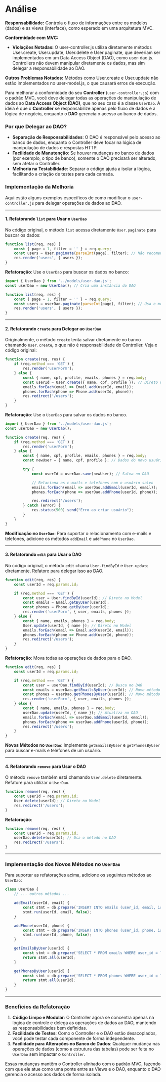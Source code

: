 # Análise
**Responsabilidade:** Controla o fluxo de informações entre os modelos (dados) e as views (interface), como esperado em uma arquitetura MVC.

**Conformidade com MVC:**

   * **Violações Notadas:** O user-controller.js utiliza diretamente métodos User.create, User.update, User.delete e User.paginate, que deveriam ser implementados em um Data Access Object (DAO), como user-dao.js. Controllers não devem manipular diretamente os dados, mas sim delegar a responsabilidade ao DAO.
  
**Outros Problemas Notados:**
Métodos como User.create e User.update não estão implementados no user-model.js, o que causará erros de execução.



Para melhorar a conformidade do seu **Controller** (`user-controller.js`) com o padrão MVC, você deve delegar todas as operações de manipulação de dados ao **Data Access Object (DAO)**, que no seu caso é a classe `UserDao`. A ideia é que o **Controller** se responsabilize apenas pelo fluxo de dados e a lógica de negócio, enquanto o **DAO** gerencia o acesso ao banco de dados.

### Por que Delegar ao DAO?

- **Separação de Responsabilidades**: O DAO é responsável pelo acesso ao banco de dados, enquanto o Controller deve focar na lógica de manipulação de dados e respostas HTTP.
- **Facilidade de Manutenção**: Se houver mudanças no banco de dados (por exemplo, o tipo de banco), somente o DAO precisará ser alterado, sem afetar o Controller.
- **Melhoria na Testabilidade**: Separar o código ajuda a isolar a lógica, facilitando a criação de testes para cada camada.

### Implementação da Melhoria

Aqui estão alguns exemplos específicos de como modificar o `user-controller.js` para delegar operações de dados ao DAO.

---

#### 1. Refatorando `list` para Usar o `UserDao`

No código original, o método `list` acessa diretamente `User.paginate` para buscar os dados:

```javascript
function list(req, res) {
    const { page = 1, filter = '' } = req.query;
    const users = User.paginate(parseInt(page), filter); // Não recomendado no Controller
    res.render('users', { users });
}
```

**Refatoração**: Use o `UserDao` para buscar os dados no banco:

```javascript
import { UserDao } from '../models/user-dao.js';
const userDao = new UserDao(); // Cria uma instância do DAO

function list(req, res) {
    const { page = 1, filter = '' } = req.query;
    const users = userDao.paginate(parseInt(page), filter); // Usa o método do DAO
    res.render('users', { users });
}
```

---

#### 2. Refatorando `create` para Delegar ao `UserDao`

Originalmente, o método `create` tenta salvar diretamente no banco chamando `User.create`, o que não é responsabilidade do Controller. Veja o código original:

```javascript
function create(req, res) {
    if (req.method === 'GET') {
        res.render('userForm');
    } else {
        const { name, cpf, profile, emails, phones } = req.body;
        const userId = User.create({ name, cpf, profile }); // Direto no Model
        emails.forEach(email => Email.add(userId, email));
        phones.forEach(phone => Phone.add(userId, phone));
        res.redirect('/users');
    }
}
```

**Refatoração**: Use o `UserDao` para salvar os dados no banco.

```javascript
import { UserDao } from '../models/user-dao.js';
const userDao = new UserDao();

function create(req, res) {
    if (req.method === 'GET') {
        res.render('userForm');
    } else {
        const { name, cpf, profile, emails, phones } = req.body;
        const newUser = { name, cpf, profile }; // Dados do novo usuário

        try {
            const userId = userDao.save(newUser); // Salva no DAO

            // Relaciona os e-mails e telefones com o usuário salvo
            emails.forEach(email => userDao.addEmail(userId, email));
            phones.forEach(phone => userDao.addPhone(userId, phone));

            res.redirect('/users');
        } catch (error) {
            res.status(500).send("Erro ao criar usuário");
        }
    }
}
```

**Modificação no `UserDao`**:
Para suportar o relacionamento com e-mails e telefones, adicione os métodos `addEmail` e `addPhone` no `UserDao`.

---

#### 3. Refatorando `edit` para Usar o DAO

No código original, o método `edit` chama `User.findById` e `User.update` diretamente. Refatore para delegar isso ao DAO.

```javascript
function edit(req, res) {
    const userId = req.params.id;

    if (req.method === 'GET') {
        const user = User.findById(userId); // Direto no Model
        const emails = Email.getByUser(userId);
        const phones = Phone.getByUser(userId);
        res.render('userForm', { user, emails, phones });
    } else {
        const { name, emails, phones } = req.body;
        User.update(userId, { name }); // Direto no Model
        emails.forEach(email => Email.add(userId, email));
        phones.forEach(phone => Phone.add(userId, phone));
        res.redirect('/users');
    }
}
```

**Refatoração**: Mova todas as operações de dados para o DAO.

```javascript
function edit(req, res) {
    const userId = req.params.id;

    if (req.method === 'GET') {
        const user = userDao.findById(userId); // Busca no DAO
        const emails = userDao.getEmailsByUser(userId); // Novo método no DAO
        const phones = userDao.getPhonesByUser(userId); // Novo método no DAO
        res.render('userForm', { user, emails, phones });
    } else {
        const { name, emails, phones } = req.body;
        userDao.update(userId, { name }); // Atualiza no DAO
        emails.forEach(email => userDao.addEmail(userId, email));
        phones.forEach(phone => userDao.addPhone(userId, phone));
        res.redirect('/users');
    }
}
```

**Novos Métodos no `UserDao`**:
Implemente `getEmailsByUser` e `getPhonesByUser` para buscar e-mails e telefones de um usuário.

---

#### 4. Refatorando `remove` para Usar o DAO

O método `remove` também está chamando `User.delete` diretamente. Refatore para utilizar o `UserDao`.

```javascript
function remove(req, res) {
    const userId = req.params.id;
    User.delete(userId); // Direto no Model
    res.redirect('/users');
}
```

**Refatoração**:

```javascript
function remove(req, res) {
    const userId = req.params.id;
    userDao.delete(userId); // Usa o método no DAO
    res.redirect('/users');
}
```

---

### Implementação dos Novos Métodos no `UserDao`

Para suportar as refatorações acima, adicione os seguintes métodos ao `UserDao`:

```javascript
class UserDao {
    // ... outros métodos ...

    addEmail(userId, email) {
        const stmt = db.prepare('INSERT INTO emails (user_id, email, is_main) VALUES (?, ?, ?)');
        stmt.run(userId, email, false);
    }

    addPhone(userId, phone) {
        const stmt = db.prepare('INSERT INTO phones (user_id, phone, is_main) VALUES (?, ?, ?)');
        stmt.run(userId, phone, false);
    }

    getEmailsByUser(userId) {
        const stmt = db.prepare('SELECT * FROM emails WHERE user_id = ?');
        return stmt.all(userId);
    }

    getPhonesByUser(userId) {
        const stmt = db.prepare('SELECT * FROM phones WHERE user_id = ?');
        return stmt.all(userId);
    }
}
```

---

### Benefícios da Refatoração

1. **Código Limpo e Modular**: O Controller agora se concentra apenas na lógica de controle e delega as operações de dados ao DAO, mantendo as responsabilidades bem definidas.
2. **Facilidade de Testes**: Como o Controller e o DAO estão desacoplados, você pode testar cada componente de forma independente.
3. **Facilidade para Alterações no Banco de Dados**: Qualquer mudança nas operações de dados (como a estrutura das tabelas) pode ser feita no `UserDao` sem impactar o `Controller`. 

Essas mudanças mantêm o Controller alinhado com o padrão MVC, fazendo com que ele atue como uma ponte entre as Views e o DAO, enquanto o DAO gerencia o acesso aos dados de forma isolada.